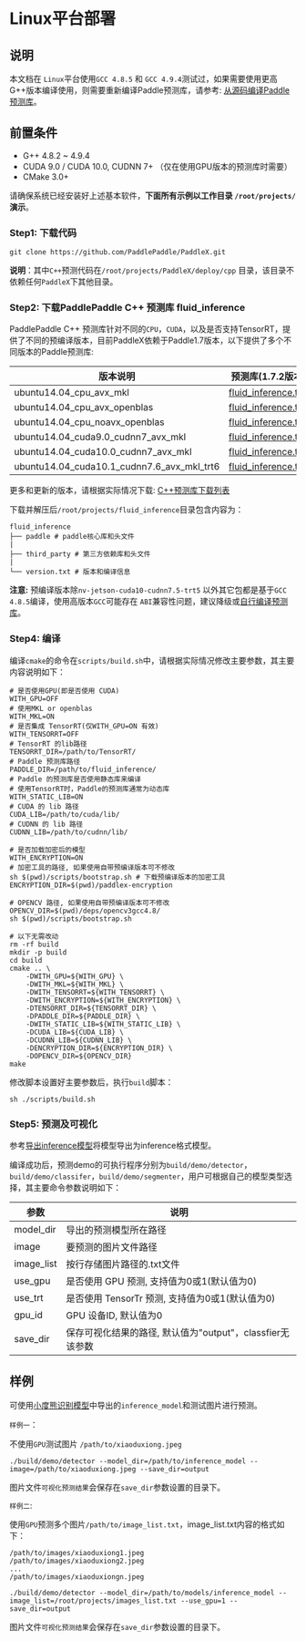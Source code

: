 # Linux平台部署

## 说明
本文档在 `Linux`平台使用`GCC 4.8.5` 和 `GCC 4.9.4`测试过，如果需要使用更高G++版本编译使用，则需要重新编译Paddle预测库，请参考: [从源码编译Paddle预测库](https://www.paddlepaddle.org.cn/documentation/docs/zh/develop/advanced_guide/inference_deployment/inference/build_and_install_lib_cn.html#id12)。

## 前置条件
* G++ 4.8.2 ~ 4.9.4
* CUDA 9.0 / CUDA 10.0, CUDNN 7+ （仅在使用GPU版本的预测库时需要）
* CMake 3.0+

请确保系统已经安装好上述基本软件，**下面所有示例以工作目录 `/root/projects/`演示**。

### Step1: 下载代码

 `git clone https://github.com/PaddlePaddle/PaddleX.git`

**说明**：其中`C++`预测代码在`/root/projects/PaddleX/deploy/cpp` 目录，该目录不依赖任何`PaddleX`下其他目录。


### Step2: 下载PaddlePaddle C++ 预测库 fluid_inference

PaddlePaddle C++ 预测库针对不同的`CPU`，`CUDA`，以及是否支持TensorRT，提供了不同的预编译版本，目前PaddleX依赖于Paddle1.7版本，以下提供了多个不同版本的Paddle预测库:

|  版本说明   | 预测库(1.7.2版本)  |
|  ----  | ----  |
| ubuntu14.04_cpu_avx_mkl  | [fluid_inference.tgz](https://paddle-inference-lib.bj.bcebos.com/1.7.2-cpu-avx-mkl/fluid_inference.tgz) |
| ubuntu14.04_cpu_avx_openblas  | [fluid_inference.tgz](https://paddle-inference-lib.bj.bcebos.com/1.7.2-cpu-avx-openblas/fluid_inference.tgz) |
| ubuntu14.04_cpu_noavx_openblas  | [fluid_inference.tgz](https://paddle-inference-lib.bj.bcebos.com/1.7.2-cpu-noavx-openblas/fluid_inference.tgz) |
| ubuntu14.04_cuda9.0_cudnn7_avx_mkl  | [fluid_inference.tgz](https://paddle-inference-lib.bj.bcebos.com/1.7.2-gpu-cuda9-cudnn7-avx-mkl/fluid_inference.tgz) |
| ubuntu14.04_cuda10.0_cudnn7_avx_mkl  | [fluid_inference.tgz](https://paddle-inference-lib.bj.bcebos.com/1.7.2-gpu-cuda10-cudnn7-avx-mkl/fluid_inference.tgz ) |
| ubuntu14.04_cuda10.1_cudnn7.6_avx_mkl_trt6  | [fluid_inference.tgz](https://paddle-inference-lib.bj.bcebos.com/1.7.2-gpu-cuda10.1-cudnn7.6-avx-mkl-trt6%2Ffluid_inference.tgz) |

更多和更新的版本，请根据实际情况下载:  [C++预测库下载列表](https://www.paddlepaddle.org.cn/documentation/docs/zh/develop/advanced_guide/inference_deployment/inference/windows_cpp_inference.html#id1)

下载并解压后`/root/projects/fluid_inference`目录包含内容为：
```
fluid_inference
├── paddle # paddle核心库和头文件
|
├── third_party # 第三方依赖库和头文件
|
└── version.txt # 版本和编译信息
```

**注意:** 预编译版本除`nv-jetson-cuda10-cudnn7.5-trt5` 以外其它包都是基于`GCC 4.8.5`编译，使用高版本`GCC`可能存在 `ABI`兼容性问题，建议降级或[自行编译预测库](https://www.paddlepaddle.org.cn/documentation/docs/zh/advanced_guide/inference_deployment/inference/build_and_install_lib_cn.html#id12)。


### Step4: 编译

编译`cmake`的命令在`scripts/build.sh`中，请根据实际情况修改主要参数，其主要内容说明如下：
```
# 是否使用GPU(即是否使用 CUDA)
WITH_GPU=OFF
# 使用MKL or openblas
WITH_MKL=ON
# 是否集成 TensorRT(仅WITH_GPU=ON 有效)
WITH_TENSORRT=OFF
# TensorRT 的lib路径
TENSORRT_DIR=/path/to/TensorRT/
# Paddle 预测库路径
PADDLE_DIR=/path/to/fluid_inference/
# Paddle 的预测库是否使用静态库来编译
# 使用TensorRT时，Paddle的预测库通常为动态库
WITH_STATIC_LIB=ON
# CUDA 的 lib 路径
CUDA_LIB=/path/to/cuda/lib/
# CUDNN 的 lib 路径
CUDNN_LIB=/path/to/cudnn/lib/

# 是否加载加密后的模型
WITH_ENCRYPTION=ON
# 加密工具的路径, 如果使用自带预编译版本可不修改
sh $(pwd)/scripts/bootstrap.sh # 下载预编译版本的加密工具
ENCRYPTION_DIR=$(pwd)/paddlex-encryption

# OPENCV 路径, 如果使用自带预编译版本可不修改
OPENCV_DIR=$(pwd)/deps/opencv3gcc4.8/
sh $(pwd)/scripts/bootstrap.sh

# 以下无需改动
rm -rf build
mkdir -p build
cd build
cmake .. \
    -DWITH_GPU=${WITH_GPU} \
    -DWITH_MKL=${WITH_MKL} \
    -DWITH_TENSORRT=${WITH_TENSORRT} \
    -DWITH_ENCRYPTION=${WITH_ENCRYPTION} \
    -DTENSORRT_DIR=${TENSORRT_DIR} \
    -DPADDLE_DIR=${PADDLE_DIR} \
    -DWITH_STATIC_LIB=${WITH_STATIC_LIB} \
    -DCUDA_LIB=${CUDA_LIB} \
    -DCUDNN_LIB=${CUDNN_LIB} \
    -DENCRYPTION_DIR=${ENCRYPTION_DIR} \
    -DOPENCV_DIR=${OPENCV_DIR}
make

```

修改脚本设置好主要参数后，执行`build`脚本：
 ```shell
 sh ./scripts/build.sh
 ```

### Step5: 预测及可视化

参考[导出inference模型](../deploy_python.html#inference)将模型导出为inference格式模型。

编译成功后，预测demo的可执行程序分别为`build/demo/detector`，`build/demo/classifer`，`build/demo/segmenter`，用户可根据自己的模型类型选择，其主要命令参数说明如下：

|  参数   | 说明  |
|  ----  | ----  |
| model_dir  | 导出的预测模型所在路径 |
| image  | 要预测的图片文件路径 |
| image_list  | 按行存储图片路径的.txt文件 |
| use_gpu  | 是否使用 GPU 预测, 支持值为0或1(默认值为0) |
| use_trt  | 是否使用 TensorTr 预测, 支持值为0或1(默认值为0) |
| gpu_id  | GPU 设备ID, 默认值为0 |
| save_dir | 保存可视化结果的路径, 默认值为"output"，classfier无该参数 |

## 样例

可使用[小度熊识别模型](../deploy_python.html#inference)中导出的`inference_model`和测试图片进行预测。

`样例一`：

不使用`GPU`测试图片 `/path/to/xiaoduxiong.jpeg`  

```shell
./build/demo/detector --model_dir=/path/to/inference_model --image=/path/to/xiaoduxiong.jpeg --save_dir=output
```
图片文件`可视化预测结果`会保存在`save_dir`参数设置的目录下。


`样例二`:

使用`GPU`预测多个图片`/path/to/image_list.txt`，image_list.txt内容的格式如下：
```
/path/to/images/xiaoduxiong1.jpeg
/path/to/images/xiaoduxiong2.jpeg
...
/path/to/images/xiaoduxiongn.jpeg
```
```shell
./build/demo/detector --model_dir=/path/to/models/inference_model --image_list=/root/projects/images_list.txt --use_gpu=1 --save_dir=output
```
图片文件`可视化预测结果`会保存在`save_dir`参数设置的目录下。
